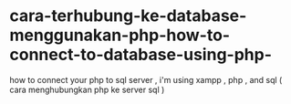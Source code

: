 # cara-terhubung-ke-database-menggunakan-php-how-to-connect-to-database-using-php-
how to connect your php to sql server , i'm using xampp ,  php , and sql ( cara menghubungkan php ke server sql )
